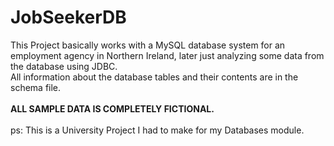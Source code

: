 # JobSeekerDB

This Project basically works with a MySQL database system for an employment agency in Northern Ireland, later just analyzing some data from the database using JDBC.<br>
All information about the database tables and their contents are in the schema file.<br><br>
**ALL SAMPLE DATA IS COMPLETELY FICTIONAL.** <br><br>
ps: This is a University Project I had to make for my Databases module.
